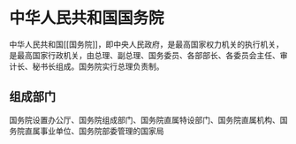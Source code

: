 # 中华人民共和国国务院

中华人民共和国[[国务院]]，即中央人民政府，是最高国家权力机关的执行机关，是最高国家行政机关，由总理、副总理、国务委员、各部部长、各委员会主任、审计长、秘书长组成。国务院实行总理负责制。

## 组成部门

国务院设置办公厅、国务院组成部门、国务院直属特设部门、国务院直属机构、国务院直属事业单位、国务院部委管理的国家局








